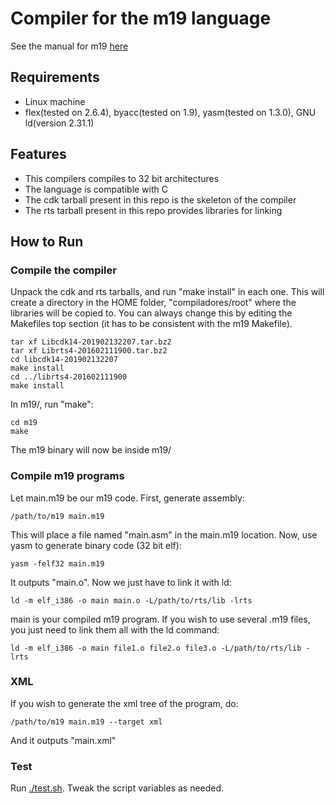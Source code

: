 # Compiler for the m19 language

See the manual for m19 [here](m19.pdf)

## Requirements
- Linux machine
- flex(tested on 2.6.4), byacc(tested on 1.9), yasm(tested on 1.3.0), GNU ld(version 2.31.1)

## Features
- This compilers compiles to 32 bit architectures
- The language is compatible with C
- The cdk tarball present in this repo is the skeleton of the compiler
- The rts tarball present in this repo provides libraries for linking

## How to Run

### Compile the compiler

Unpack the cdk and rts tarballs, and run "make install" in each one.
This will create a directory in the HOME folder, "compiladores/root"
where the libraries will be copied to. You can always change this by
editing the Makefiles top section (it has to be consistent with the 
m19 Makefile).

```
tar xf Libcdk14-201902132207.tar.bz2
tar xf Librts4-201602111900.tar.bz2
cd libcdk14-201902132207
make install
cd ../librts4-201602111900
make install
```

In m19/, run "make":
```
cd m19
make
```

The m19 binary will now be inside m19/

### Compile m19 programs

Let main.m19 be our m19 code.
First, generate assembly:
```
/path/to/m19 main.m19 
```
This will place a file named "main.asm" in the main.m19 location.
Now, use yasm to generate binary code (32 bit elf):
```
yasm -felf32 main.m19
```
It outputs "main.o". Now we just have to link it with ld:
```
ld -m elf_i386 -o main main.o -L/path/to/rts/lib -lrts
```
main is your compiled m19 program.
If you wish to use several .m19 files, you just need to link them all with the ld command:
```
ld -m elf_i386 -o main file1.o file2.o file3.o -L/path/to/rts/lib -lrts
```

### XML
If you wish to generate the xml tree of the program, do:
```
/path/to/m19 main.m19 --target xml
```
And it outputs "main.xml"
### Test

Run [./test.sh](m19/test.sh). Tweak the script variables as needed.
